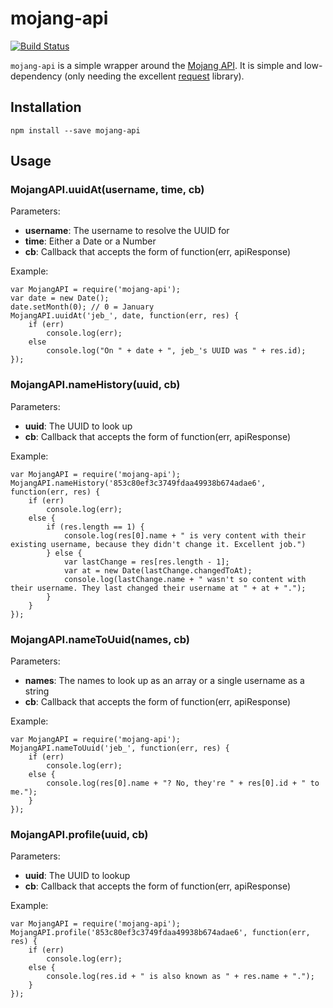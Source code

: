 # mojang-api

[![Build Status](https://travis-ci.org/thechunknetwork/mojang-api.svg)](https://travis-ci.org/thechunknetwork/mojang-api)

`mojang-api` is a simple wrapper around the [Mojang API](http://wiki.vg/Mojang_API). It is simple and low-dependency (only needing the
excellent [request](https://www.npmjs.com/package/request) library).

## Installation

    npm install --save mojang-api

## Usage

### MojangAPI.uuidAt(username, time, cb)

Parameters:

 * **username**: The username to resolve the UUID for
 * **time**: Either a Date or a Number
 * **cb**: Callback that accepts the form of function(err, apiResponse)

Example:

    var MojangAPI = require('mojang-api');
    var date = new Date();
    date.setMonth(0); // 0 = January
    MojangAPI.uuidAt('jeb_', date, function(err, res) {
        if (err)
            console.log(err);
        else
            console.log("On " + date + ", jeb_'s UUID was " + res.id);
    });

### MojangAPI.nameHistory(uuid, cb)

Parameters:

 * **uuid**: The UUID to look up
 * **cb**: Callback that accepts the form of function(err, apiResponse)

Example:

    var MojangAPI = require('mojang-api');
    MojangAPI.nameHistory('853c80ef3c3749fdaa49938b674adae6', function(err, res) {
        if (err)
            console.log(err);
        else {
            if (res.length == 1) {
                console.log(res[0].name + " is very content with their existing username, because they didn't change it. Excellent job.")
            } else {
                var lastChange = res[res.length - 1];
                var at = new Date(lastChange.changedToAt);
                console.log(lastChange.name + " wasn't so content with their username. They last changed their username at " + at + ".");
            }
        }
    });

### MojangAPI.nameToUuid(names, cb)

Parameters:

 * **names**: The names to look up as an array or a single username as a string
 * **cb**: Callback that accepts the form of function(err, apiResponse)

Example:

    var MojangAPI = require('mojang-api');
    MojangAPI.nameToUuid('jeb_', function(err, res) {
        if (err)
            console.log(err);
        else {
            console.log(res[0].name + "? No, they're " + res[0].id + " to me.");
        }
    });

### MojangAPI.profile(uuid, cb)

Parameters:

 * **uuid**: The UUID to lookup
 * **cb**: Callback that accepts the form of function(err, apiResponse)

Example:

    var MojangAPI = require('mojang-api');
    MojangAPI.profile('853c80ef3c3749fdaa49938b674adae6', function(err, res) {
        if (err)
            console.log(err);
        else {
            console.log(res.id + " is also known as " + res.name + ".");
        }
    });
